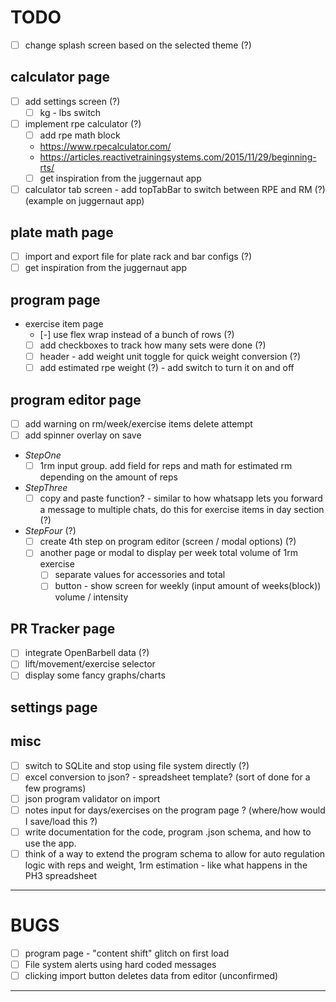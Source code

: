 # TODO

- [ ] change splash screen based on the selected theme (?)

## calculator page
  - [ ] add settings screen (?)
    - [ ] kg - lbs switch
  - [ ] implement rpe calculator (?)
    - [ ] add rpe math block
    - https://www.rpecalculator.com/
    - https://articles.reactivetrainingsystems.com/2015/11/29/beginning-rts/
    - [ ] get inspiration from the juggernaut app
  - [ ] calculator tab screen - add topTabBar to switch between RPE and RM (?) (example on juggernaut app)

## plate math page
  - [ ] import and export file for plate rack and bar configs (?)
  - [ ] get inspiration from the juggernaut app

## program page
  - exercise item page
    - [-] use flex wrap instead of a bunch of rows (?)
    - [ ] add checkboxes to track how many sets were done (?)
    - [ ] header - add weight unit toggle for quick weight conversion (?)
    - [ ] add estimated rpe weight (?) - add switch to turn it on and off

## program editor page
  - [ ] add warning on rm/week/exercise items delete attempt
  - [ ] add spinner overlay on save
  - *StepOne*
    - [ ] 1rm input group. add field for reps and math for estimated rm depending on the amount of reps
  - *StepThree*
    - [ ] copy and paste function? - similar to how whatsapp lets you forward a message to multiple chats, do this for exercise items in day section (?)
  - *StepFour* (?)
    - [ ] create 4th step on program editor (screen / modal options) (?)
    - [ ] another page or modal to display per week total volume of 1rm exercise
      - [ ] separate values for accessories and total
      - [ ] button - show screen for weekly (input amount of weeks(block)) volume / intensity

## PR Tracker page
  - [ ] integrate OpenBarbell data (?)
  - [ ] lift/movement/exercise selector
  - [ ] display some fancy graphs/charts

## settings page

## misc
  - [ ] switch to SQLite and stop using file system directly (?)
  - [ ] excel conversion to json? - spreadsheet template? (sort of done for a few programs)
  - [ ] json program validator on import
  - [ ] notes input for days/exercises on the program page ? (where/how would I save/load this ?)
  - [ ] write documentation for the code, program .json schema, and how to use the app.
  - [ ] think of a way to extend the program schema to allow for auto regulation logic with reps and weight, 1rm estimation - like what happens in the PH3 spreadsheet

---

# BUGS

- [ ] program page - "content shift" glitch on first load
- [ ] File system alerts using hard coded messages
- [ ] clicking import button deletes data from editor (unconfirmed)

---

